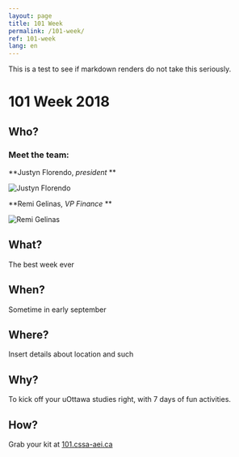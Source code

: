 ```yaml
---
layout: page
title: 101 Week
permalink: /101-week/
ref: 101-week
lang: en
---
```


This is a test to see if markdown renders do not take this seriously.

# 101 Week 2018

## Who?

### Meet the team:

**Justyn Florendo, *president* **

[justyn]: https://i1.wp.com/www.shelbytrailer.com/wp-content/uploads/2017/03/person-generic.jpg "Justyn Florendo"
![Justyn Florendo][justyn]

**Remi Gelinas, *VP Finance* **

[remi]: https://i1.wp.com/www.shelbytrailer.com/wp-content/uploads/2017/03/person-generic.jpg "Remi Gelinas"
![Remi Gelinas][remi]



## What?

The best week ever

## When?

Sometime in early september

## Where?

Insert details about location and such

## Why?

To kick off your uOttawa studies right, with 7 days of fun activities.

## How?

Grab your kit at [101.cssa-aei.ca](101.cssa-aei.ca)

